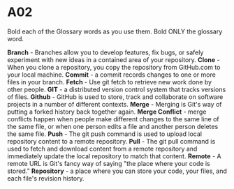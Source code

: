 # A02
Bold each of the Glossary words as you use them.  Bold ONLY the glossary word.

**Branch** - Branches allow you to develop features, fix bugs, or safely experiment with new ideas in a contained area of your repository.
**Clone** - When you clone a repository, you copy the repository from GitHub.com to your local machine.
**Commit** - a commit records changes to one or more files in your branch.
**Fetch** - Use git fetch to retrieve new work done by other people.
**GIT** - a distributed version control system that tracks versions of files.
**Github** - GitHub is used to store, track and collaborate on software projects in a number of different contexts.
**Merge** - Merging is Git's way of putting a forked history back together again.
**Merge Conflict** - merge conflicts happen when people make different changes to the same line of the same file, or when one person edits a file and another person deletes the same file.
**Push** - The git push command is used to upload local repository content to a remote repository. 
**Pull** - The git pull command is used to fetch and download content from a remote repository and immediately update the local repository to match that content.
**Remote** - A remote URL is Git's fancy way of saying "the place where your code is stored."
**Repository** - a place where you can store your code, your files, and each file's revision history.
